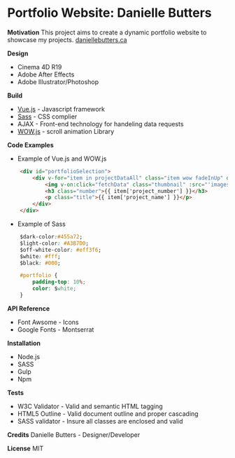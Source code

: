 # Portfolio Website: Danielle Butters

**Motivation**
This project aims to create a dynamic portfolio website to showcase my projects.
[daniellebutters.ca](daniellebutters.ca)

**Design**
* Cinema 4D R19
* Adobe After Effects
* Adobe Illustrator/Photoshop

**Build**
* [Vue.js](https://vuejs.org) - Javascript framework
* [Sass](https://sass-lang.com) - CSS complier
* AJAX - Front-end technology for handeling data requests
* [WOW.js](https://wowjs.uk) - scroll animation Library

**Code Examples**
* Example of Vue.js and WOW.js
```html
    <div id="portfolioSelection">
        <div v-for="item in projectDataAll" class="item wow fadeInUp" data-wow-duration="2s" data-wow-iteration="1" v-on:click="lightBoxProject(item)">
            <img v-on:click="fetchData" class="thumbnail" :src="'images/thumbnails/'+ item['project_thumbnail']" :alt="item['project_name']">
            <h3 class="number">{{ item['project_number'] }}</h3>
            <p class="title">{{ item['project_name'] }}</p>
        </div>
    </div>

```
* Example of Sass
```css
    $dark-color:#455a72;
    $light-color: #A3B7D0;
    $off-white-color: #eff3f6;
    $white: #fff;
    $black: #000;

    #portfolio {
        padding-top: 10%;
        color: $white;
    }
```

**API Reference**
* Font Awsome - Icons
* Google Fonts - Montserrat 

**Installation**
* Node.js
* SASS
* Gulp
* Npm

**Tests**
* W3C Validator - Valid and semantic HTML tagging
* HTML5 Outline - Valid document outline and proper cascading
* SASS validator - Insure all classes are enclosed and valid

**Credits**
Danielle Butters - Designer/Developer

**License**
MIT
